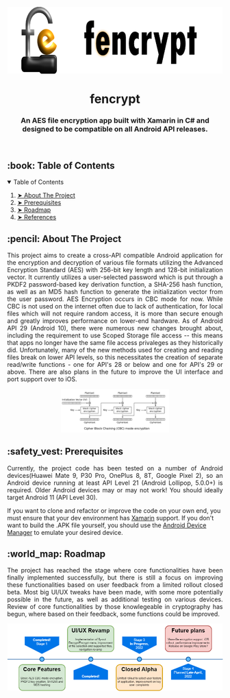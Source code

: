 <p align="center"> 
  <img src="readmeresources/fencrypt_new_logo.png" alt="fencrypt logo" width="680px" height="156px">
</p>
<h1 align="center"> fencrypt </h1>
<h3 align="center"> An AES file encryption app built with Xamarin in C# and designed to be compatible on all Android API releases.</h3> 

</br>

<!-- TABLE OF CONTENTS -->
<h2 id="table-of-contents"> :book: Table of Contents</h2>
<details open="open">
  <summary>Table of Contents</summary>
  <ol>
    <li><a href="#about-the-project"> ➤ About The Project</a></li>
    <li><a href="#prerequisites"> ➤ Prerequisites</a></li>
    <li><a href="#roadmap"> ➤ Roadmap</a></li>
    <!--<li><a href="#experiments">Experiments</a></li>-->
    <li><a href="#references"> ➤ References</a></li>
  </ol>
</details>

<!-- ABOUT THE PROJECT -->
<h2 id="about-the-project"> :pencil: About The Project</h2>

<p align="justify"> 
  This project aims to create a cross-API compatible Android application for the encryption and decryption of various file formats utilizing the Advanced Encryption Standard (AES)
  with 256-bit key length and 128-bit initialization vector. It currently utilizes a user-selected password which is put through a PKDF2 password-based key derivation function, a SHA-256 hash function, as well as an MD5 hash function to generate the initialization vector from the user password. AES Encryption occurs in CBC mode for now. While CBC is not used on the internet often due to lack of authentication, for local files which will not require random access, it is more than secure enough
  and greatly improves performance on lower-end hardware.
  As of Android API 29 (Android 10), there were numerous new changes brought about, including the requirement to use Scoped Storage file access -- this means that apps no longer
  have the same file access privaleges as they historically did. Unfortunately, many of the new methods used for creating and reading files break on lower API levels, so this
  necessitates the creation of separate read/write functions - one for API's 28 or below and one for API's 29 or above. There are also plans in the future to improve the UI
  interface and port support over to iOS.
</p>

<p align="center">
  <img src="readmeresources/CBC_encryption.png" alt="Image describing CBC-mode for AES Encryption" width="50%" height="50%">
</p>

<!-- PREREQUISITES -->
<h2 id="prerequisites"> :safety_vest: Prerequisites</h2>

<p align="justify"> 
  Currently, the project code has been tested on a number of Android devices(Huawei Mate 9, P30 Pro, OnePlus 8, 8T, Google Pixel 2), so an Android device running at least API Level 21 (Android Lollipop, 5.0.0+) is required. Older Android devices may or may not work! You should ideally target Android 11 (API Level 30).
  
  If you want to clone and refactor or improve the code on your own end, you must ensure that your dev environment has 
  <a href="https://dotnet.microsoft.com/en-us/apps/xamarin">Xamarin</a> support. If you don't want to build the .APK file yourself, you should use
  the <a href="https://docs.microsoft.com/en-us/xamarin/android/get-started/installation/android-emulator/device-manager?tabs=windows&pivots=windows">Android Device Manager</a> to emulate your desired device.
</p>


<!-- ROADMAP -->
<h2 id="roadmap"> :world_map: Roadmap</h2>
<p align="justify"> 
  The project has reached the stage where core functionalities have been finally implemented successfully, but there is still a focus on improving these functionalities
  based on user feedback from a limited rollout closed beta. Most big UI/UX tweaks have been made, with some more potentially possible in the future, as well as additional testing on various devices. Review of core functionalities by those knowlegeable in cryptography has begun, where based on their feedback, some functions could be improved.
</p>
<p align="center">
  <img src="readmeresources/roadmap_file_enc_app_2.drawio.png" alt="Image describing current placeholder roadmap.">
</p>

